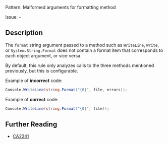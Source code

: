 Pattern: Malformed arguments for formatting method

Issue: -

## Description

The `format` string argument passed to a method such as `WriteLine`, `Write`, or `System.String.Format` does not contain a format item that corresponds to each object argument, or vice versa.

By default, this rule only analyzes calls to the three methods mentioned previously, but this is configurable.

Example of **incorrect** code:

```cs
Console.WriteLine(string.Format("{0}", file, errors));
```

Example of **correct** code:

```cs
Console.WriteLine(string.Format("{0}", file));
```

## Further Reading

* [CA2241](https://learn.microsoft.com/en-us/dotnet/fundamentals/code-analysis/quality-rules/ca2241)
